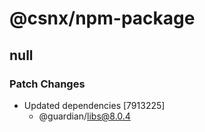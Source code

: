 # @csnx/npm-package

## null

### Patch Changes

- Updated dependencies [7913225]
  - @guardian/libs@8.0.4
